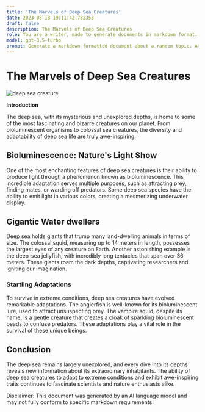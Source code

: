 ```yaml
---
title: 'The Marvels of Deep Sea Creatures'
date: 2023-08-18 19:11:42.782353
draft: false
description: The Marvels of Deep Sea Creatures
role: You are a writer, made to generate documents in markdown format. It is very important that all of the documents you generate are in valid markdown format.
model: gpt-3.5-turbo
prompt: Generate a markdown formatted document about a random topic. At the bottom, include a disclaimer explaining that the document was generated by you. The first line of the document should be the title. Make sure that the entire document is in proper markdown format, using a mix of various tags to make the document visually appealing.
---
```


# The Marvels of Deep Sea Creatures

![deep sea creature](https://example.com/deep-sea-creature-image.jpg)

**Introduction**

The deep sea, with its mysterious and unexplored depths, is home to some of the most fascinating and bizarre creatures on our planet. From bioluminescent organisms to colossal sea creatures, the diversity and adaptability of deep sea life are truly awe-inspiring.

## Bioluminescence: Nature's Light Show

One of the most enchanting features of deep sea creatures is their ability to produce light through a phenomenon known as bioluminescence. This incredible adaptation serves multiple purposes, such as attracting prey, finding mates, or warding off predators. Some deep sea species have the ability to emit light in various colors, creating a mesmerizing underwater display.

## Gigantic Water dwellers

Deep sea holds giants that trump many land-dwelling animals in terms of size. The colossal squid, measuring up to 14 meters in length, possesses the largest eyes of any creature on Earth. Another astonishing example is the deep-sea jellyfish, with incredibly long tentacles that span over 36 meters. These giants roam the dark depths, captivating researchers and igniting our imagination.

### Startling Adaptations

To survive in extreme conditions, deep sea creatures have evolved remarkable adaptations. The anglerfish is well-known for its bioluminescent lure, used to attract unsuspecting prey. The vampire squid, despite its name, is a gentle creature that creates a cloak of sparkling bioluminescent beads to confuse predators. These adaptations play a vital role in the survival of these unique beings.

## Conclusion

The deep sea remains largely unexplored, and every dive into its depths reveals new information about its extraordinary inhabitants. The ability of deep sea creatures to adapt to extreme conditions and exhibit awe-inspiring traits continues to fascinate scientists and nature enthusiasts alike.

Disclaimer: This document was generated by an AI language model and may not fully conform to specific markdown requirements.
